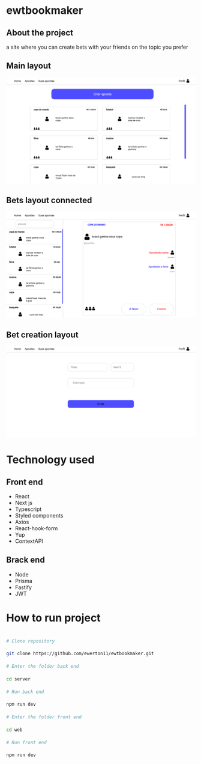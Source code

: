 # ewtbookmaker

## About the project

a site where you can create bets with your friends on the topic you prefer

## Main layout

![alt text](https://github.com/ewerton11/ewtbookmaker/blob/main/web/src/assets/layoutGithub/homeConnected.png)

## Bets layout connected

![alt text](https://github.com/ewerton11/ewtbookmaker/blob/main/web/src/assets/layoutGithub/betsConnected.png)

## Bet creation layout

![alt text](https://github.com/ewerton11/ewtbookmaker/blob/main/web/src/assets/layoutGithub/createBetsConnected.png)

# Technology used

## Front end

- React
- Next js
- Typescript
- Styled components
- Axios
- React-hook-form
- Yup
- ContextAPI

## Brack end

- Node
- Prisma
- Fastify
- JWT

# How to run project

```bash

# Clone repository

git clone https://github.com/ewerton11/ewtbookmaker.git

# Enter the folder back end

cd server

# Run back end

npm run dev

# Enter the folder front end

cd web

# Run front end

npm run dev
